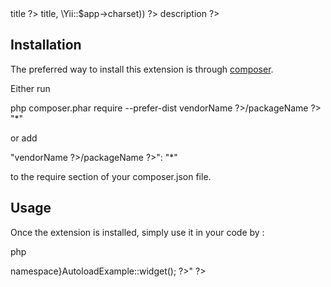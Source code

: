 <?= $generator->title ?>

<?= str_repeat('=', mb_strlen($generator->title, \Yii::$app->charset)) ?>

<?= $generator->description ?>


Installation
------------

The preferred way to install this extension is through [composer](http://getcomposer.org/download/).

Either run

   
php composer.phar require --prefer-dist <?= $generator->vendorName ?>/<?= $generator->packageName ?> "*"
   

or add

   
"<?= $generator->vendorName ?>/<?= $generator->packageName ?>": "*"
   

to the require section of your  composer.json  file.


Usage
-----

Once the extension is installed, simply use it in your code by  :

   php
<?= "<?= \\{$generator->namespace}AutoloadExample::widget(); ?>" ?>
   